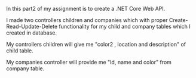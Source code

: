 

In this part2 of my assignment is to create a .NET Core Web API.

I made two controllers children and companies which with proper Create-Read-Update-Delete functionality for my 
child and company tables which I created in database.

My controllers children will give me "color2
, location and description" of child table.

My companies controller will provide me "Id, name and color" from company table.


